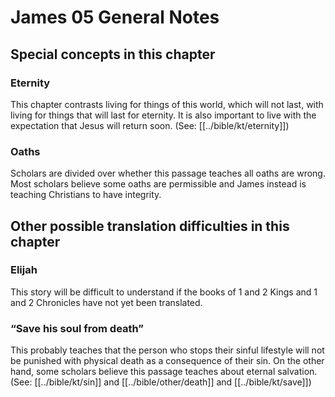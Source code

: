 # James 05 General Notes
## Special concepts in this chapter

### Eternity
This chapter contrasts living for things of this world, which will not last, with living for things that will last for eternity. It is also important to live with the expectation that Jesus will return soon. (See: [[../bible/kt/eternity]])

### Oaths
Scholars are divided over whether this passage teaches all oaths are wrong. Most scholars believe some oaths are permissible and James instead is teaching Christians to have integrity.

## Other possible translation difficulties in this chapter

### Elijah
This story will be difficult to understand if the books of 1 and 2 Kings and 1 and 2 Chronicles have not yet been translated.

### “Save his soul from death”
This probably teaches that the person who stops their sinful lifestyle will not be punished with physical death as a consequence of their sin. On the other hand, some scholars believe this passage teaches about eternal salvation. (See: [[../bible/kt/sin]] and [[../bible/other/death]] and [[../bible/kt/save]])